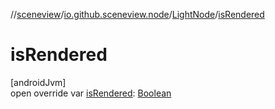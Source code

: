 //[sceneview](../../../index.md)/[io.github.sceneview.node](../index.md)/[LightNode](index.md)/[isRendered](is-rendered.md)

# isRendered

[androidJvm]\
open override var [isRendered](is-rendered.md): [Boolean](https://kotlinlang.org/api/latest/jvm/stdlib/kotlin/-boolean/index.html)
